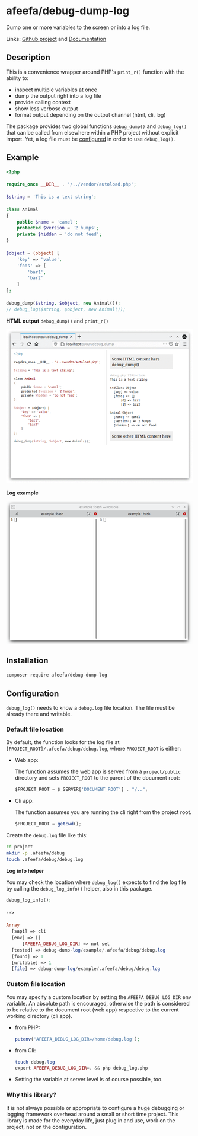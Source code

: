 # afeefa/debug-dump-log

Dump one or more variables to the screen or into a log file.

Links: [Github project](https://github.com/afeefacode/debug-dump-log) and [Documentation](https://afeefa-debug-dump-log.readthedocs.io/)


## Description

This is a convenience wrapper around PHP's `print_r()` function with the ability to:

* inspect multiple variables at once
* dump the output right into a log file
* provide calling context
* show less verbose output
* format output depending on the output channel (html, cli, log)

The package provides two global functions `debug_dump()` and `debug_log()` that can be called from elsewhere within a PHP project without explicit import. Yet, a log file must be [configured](#Configuration) in order to use `debug_log()`.

## Example

```php
<?php

require_once __DIR__ . '/../vendor/autoload.php';

$string = 'This is a text string';

class Animal
{
    public $name = 'camel';
    protected $version = '2 humps';
    private $hidden = 'do not feed';
}

$object = (object) [
    'key' => 'value',
    'foos' => [
        'bar1',
        'bar2'
    ]
];

debug_dump($string, $object, new Animal());
// debug_log($string, $object, new Animal());
```

**HTML output** `debug_dump()` and `print_r()`

![output](https://raw.githubusercontent.com/afeefacode/debug-dump-log/main/docs/source/_static/html.gif "output")

**Log example**

![output](https://raw.githubusercontent.com/afeefacode/debug-dump-log/main/docs/source/_static/cli.gif "output")

## Installation

```bash
composer require afeefa/debug-dump-log
```

## Configuration

`debug_log()` needs to know a `debug.log` file location. The file must be already there and writable.

### Default file location

By default, the function looks for the log file at `[PROJECT_ROOT]/.afeefa/debug/debug.log`, where `PROJECT_ROOT` is either:

* Web app:

  The function assumes the web app is served from a `project/public` directory and sets `PROJECT_ROOT` to the parent of the document root:
  ```javascript
  $PROJECT_ROOT = $_SERVER['DOCUMENT_ROOT'] . "/..";
  ```

* Cli app:

  The function assumes you are running the cli right from the project root.
  ```javascript
  $PROJECT_ROOT = getcwd();
  ```

Create the `debug.log` file like this:

```bash
cd project
mkdir -p .afeefa/debug
touch .afeefa/debug/debug.log
```

**Log info helper**

You may check the location where `debug_log()` expects to find the log file by calling the `debug_log_info()` helper, also in this package.

```php
debug_log_info();

-->

Array
  [sapi] => cli
  [env] => []
      [AFEEFA_DEBUG_LOG_DIR] => not set
  [tested] => debug-dump-log/example/.afeefa/debug/debug.log
  [found] => 1
  [writable] => 1
  [file] => debug-dump-log/example/.afeefa/debug/debug.log

```

### Custom file location

You may specify a custom location by setting the `AFEEFA_DEBUG_LOG_DIR` env variable. An absolute path is encouraged, otherwise the path is considered to be relative to the document root (web app) respective to the current working directory (cli app).

* from PHP:
  ```php
  putenv('AFEEFA_DEBUG_LOG_DIR=/home/debug.log');
  ```

* from Cli:
  ```php
  touch debug.log
  export AFEEFA_DEBUG_LOG_DIR=. && php debug_log.php
  ```

* Setting the variable at server level is of course possible, too.

### Why this library?

It is not always possible or appropriate to configure a huge debugging or logging framework overhead around a small or short time project. This library is made for the everyday life, just plug in and use, work on the project, not on the configuration.
